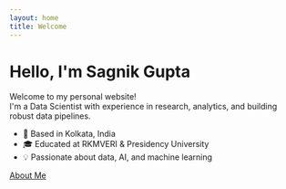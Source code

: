 ```yaml
---
layout: home
title: Welcome
---
```


# Hello, I'm Sagnik Gupta

Welcome to my personal website!  
I'm a Data Scientist with experience in research, analytics, and building robust data pipelines.

- 📍 Based in Kolkata, India
- 🎓 Educated at RKMVERI & Presidency University
- 💡 Passionate about data, AI, and machine learning

[About Me](about.md)
